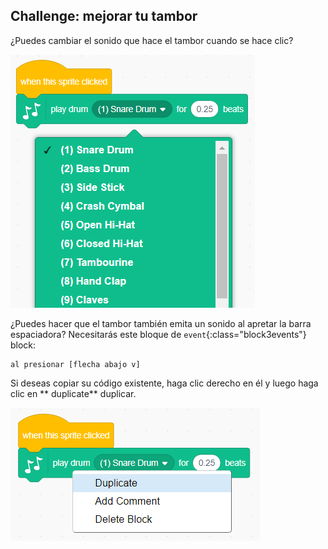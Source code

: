 ## Challenge: mejorar tu tambor

¿Puedes cambiar el sonido que hace el tambor cuando se hace clic?

![captura de pantalla](images/band-drum-sound.png)

¿Puedes hacer que el tambor también emita un sonido al apretar la barra espaciadora? Necesitarás este bloque de `event`{:class="block3events"} block:

```blocks3
al presionar [flecha abajo v]
```

Si deseas copiar su código existente, haga clic derecho en él y luego haga clic en ** duplicate** duplicar.

![captura de pantalla](images/band-duplicate-code.png)